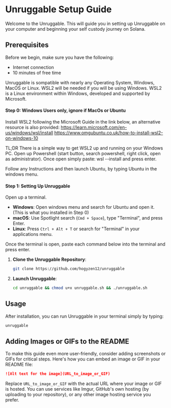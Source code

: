# Unruggable Setup Guide

Welcome to the Unruggable. 
This will guide you in setting up Unruggable on your computer and beginning your self custody journey on Solana.

## Prerequisites

Before we begin, make sure you have the following:

- Internet connection
- 10 minutes of free time

Unruggable is sompatible with nearly any Operating System, Windows, MacOS or Linux.
WSL2 will be needed if you will be using Windows. 
WSL2 is a Linux environment within Windows, developed and supported by Microsoft.

#### Step 0: Windows Users only, ignore if MacOs or Ubuntu

Install WSL2 following the Microsoft Guide in the link below, an alternative resource is also provided:
https://learn.microsoft.com/en-us/windows/wsl/install
https://www.omgubuntu.co.uk/how-to-install-wsl2-on-windows-10

TL;DR
There is a simple way to get WSL2 up and running on your Windows PC.
Open up Powershell (start button, search powershell, right click, open as administrator).
Once open simply paste:
wsl --install
and press enter.

Follow any Instructions and then launch Ubuntu, by typing Ubuntu in the windows menu.

#### Step 1: Setting Up Unruggable

Open up a terminal. 

- **Windows**: Open windows menu and search for Ubuntu and open it. (This is what you installed in Step 0)
- **macOS**: Use Spotlight search (`Cmd + Space`), type "Terminal", and press Enter.
- **Linux**: Press `Ctrl + Alt + T` or search for "Terminal" in your applications menu.

Once the terminal is open, paste each command below into the terminal and press enter.

1. **Clone the Unruggable Repository**:
   ```bash
   git clone https://github.com/hogyzen12/unruggable
   ```
2. **Launch Unruggable**:
   ```bash
   cd unruggable && chmod u+x unruggable.sh && ./unruggable.sh
   ```
## Usage

After installation, you can run Unruggable in your terminal simply by typing:

```bash
unruggable
```


## Adding Images or GIFs to the README

To make this guide even more user-friendly, consider adding screenshots or GIFs for critical steps. Here's how you can embed an image or GIF in your README file:

```markdown
![Alt text for the image](URL_to_image_or_GIF)
```

Replace `URL_to_image_or_GIF` with the actual URL where your image or GIF is hosted. You can use services like Imgur, GitHub's own hosting (by uploading to your repository), or any other image hosting service you prefer.
